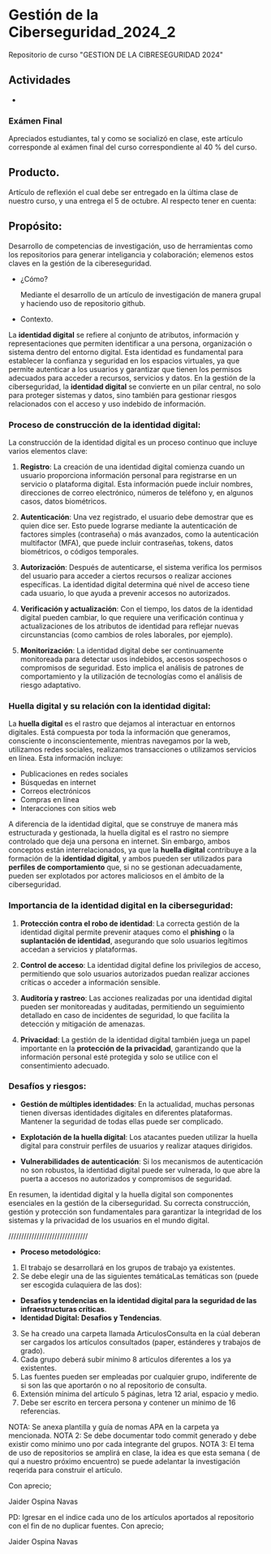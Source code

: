 # Gestión de la Ciberseguridad_2024_2

Repositorio de curso "GESTION DE LA CIBRESEGURIDAD 2024"

## Actividades

- 

### Exámen Final 

Apreciados estudiantes, tal y como se socializó en clase, este artículo corresponde al exámen final del curso correspondiente al 40 % del curso.

## Producto.
      
Artículo de reflexión el cual debe ser entregado en la última clase de nuestro curso, y una entrega el 5 de octubre.
Al respecto tener en cuenta:

## Propósito: 
Desarrollo de competencias de investigación, uso de herramientas como los repositorios para generar inteligancia y colaboración; elemenos estos claves en la gestión de la cibereseguridad.

- ¿Cómo?
  
  Mediante el desarrollo de un artículo de investigación de manera grupal y haciendo uso de repositorio github.

- Contexto.

La **identidad digital** se refiere al conjunto de atributos, información y representaciones que permiten identificar a una persona, organización o sistema dentro del entorno digital. Esta identidad es fundamental para establecer la confianza y seguridad en los espacios virtuales, ya que permite autenticar a los usuarios y garantizar que tienen los permisos adecuados para acceder a recursos, servicios y datos. En la gestión de la ciberseguridad, la **identidad digital** se convierte en un pilar central, no solo para proteger sistemas y datos, sino también para gestionar riesgos relacionados con el acceso y uso indebido de información.

### Proceso de construcción de la identidad digital:
La construcción de la identidad digital es un proceso continuo que incluye varios elementos clave:

1. **Registro**: La creación de una identidad digital comienza cuando un usuario proporciona información personal para registrarse en un servicio o plataforma digital. Esta información puede incluir nombres, direcciones de correo electrónico, números de teléfono y, en algunos casos, datos biométricos.

2. **Autenticación**: Una vez registrado, el usuario debe demostrar que es quien dice ser. Esto puede lograrse mediante la autenticación de factores simples (contraseña) o más avanzados, como la autenticación multifactor (MFA), que puede incluir contraseñas, tokens, datos biométricos, o códigos temporales.

3. **Autorización**: Después de autenticarse, el sistema verifica los permisos del usuario para acceder a ciertos recursos o realizar acciones específicas. La identidad digital determina qué nivel de acceso tiene cada usuario, lo que ayuda a prevenir accesos no autorizados.

4. **Verificación y actualización**: Con el tiempo, los datos de la identidad digital pueden cambiar, lo que requiere una verificación continua y actualizaciones de los atributos de identidad para reflejar nuevas circunstancias (como cambios de roles laborales, por ejemplo).

5. **Monitorización**: La identidad digital debe ser continuamente monitoreada para detectar usos indebidos, accesos sospechosos o compromisos de seguridad. Esto implica el análisis de patrones de comportamiento y la utilización de tecnologías como el análisis de riesgo adaptativo.

### Huella digital y su relación con la identidad digital:
La **huella digital** es el rastro que dejamos al interactuar en entornos digitales. Está compuesta por toda la información que generamos, consciente o inconscientemente, mientras navegamos por la web, utilizamos redes sociales, realizamos transacciones o utilizamos servicios en línea. Esta información incluye:

- Publicaciones en redes sociales
- Búsquedas en internet
- Correos electrónicos
- Compras en línea
- Interacciones con sitios web

A diferencia de la identidad digital, que se construye de manera más estructurada y gestionada, la huella digital es el rastro no siempre controlado que deja una persona en internet. Sin embargo, ambos conceptos están interrelacionados, ya que la **huella digital** contribuye a la formación de la **identidad digital**, y ambos pueden ser utilizados para **perfiles de comportamiento** que, si no se gestionan adecuadamente, pueden ser explotados por actores maliciosos en el ámbito de la ciberseguridad.

### Importancia de la identidad digital en la ciberseguridad:
1. **Protección contra el robo de identidad**: La correcta gestión de la identidad digital permite prevenir ataques como el **phishing** o la **suplantación de identidad**, asegurando que solo usuarios legítimos accedan a servicios y plataformas.

2. **Control de acceso**: La identidad digital define los privilegios de acceso, permitiendo que solo usuarios autorizados puedan realizar acciones críticas o acceder a información sensible.

3. **Auditoría y rastreo**: Las acciones realizadas por una identidad digital pueden ser monitoreadas y auditadas, permitiendo un seguimiento detallado en caso de incidentes de seguridad, lo que facilita la detección y mitigación de amenazas.

4. **Privacidad**: La gestión de la identidad digital también juega un papel importante en la **protección de la privacidad**, garantizando que la información personal esté protegida y solo se utilice con el consentimiento adecuado.

### Desafíos y riesgos:
- **Gestión de múltiples identidades**: En la actualidad, muchas personas tienen diversas identidades digitales en diferentes plataformas. Mantener la seguridad de todas ellas puede ser complicado.
  
- **Explotación de la huella digital**: Los atacantes pueden utilizar la huella digital para construir perfiles de usuarios y realizar ataques dirigidos.

- **Vulnerabilidades de autenticación**: Si los mecanismos de autenticación no son robustos, la identidad digital puede ser vulnerada, lo que abre la puerta a accesos no autorizados y compromisos de seguridad.

En resumen, la identidad digital y la huella digital son componentes esenciales en la gestión de la ciberseguridad. Su correcta construcción, gestión y protección son fundamentales para garantizar la integridad de los sistemas y la privacidad de los usuarios en el mundo digital.


///////////////////////////////


- **Proceso metodológico:**

1. El trabajo se desarrollará en los grupos de trabajo ya existentes.
2. Se debe elegir una de las siguientes temáticaLas  temáticas son (puede ser escogida culaquiera de las dos):

- **Desafíos y tendencias en la identidad digital para la seguridad de las infraestructuras críticas**.
- **Identidad Digital: Desafios y Tendencias**.

3.  Se ha creado una carpeta llamada ArticulosConsulta en la cúal deberan ser cargados los artículos consultados (paper, estánderes y trabajos de grado).
4. Cada grupo deberá subir mínimo 8 artículos diferentes a los ya existentes.
5. Las fuentes pueden ser empleadas por cualquier grupo, indiferente de si son las que aportarón o no al repositorio de consulta.
6. Extensión mínima del artículo 5 páginas, letra 12 arial, espacio y medio.
5. Debe ser escrito en tercera persona y contener un mínimo de 16 referencias.

NOTA: Se anexa plantilla y guía de nomas APA en la carpeta ya mencionada.
NOTA 2:  Se debe documentar todo commit generado y debe existir como mínimo uno por cada integrante del grupos. 
NOTA 3: El tema de uso de repositorios se amplirá en clase, la idea es que esta semana ( de quí a nuestro próximo encuentro) se puede adelantar la investigación reqerida para construir el artículo. 

Con aprecio;

Jaider Ospina Navas

PD: Igresar en el indice cada uno de los artículos aportados al repositorio con el fin de no duplicar fuentes.
Con aprecio;

Jaider Ospina Navas

